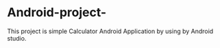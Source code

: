 # Android-project-
This project is simple Calculator Android Application by using by Android studio.   
